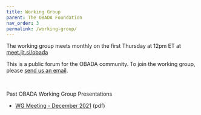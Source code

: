 ```yaml
---
title: Working Group
parent: The OBADA Foundation
nav_order: 3
permalink: /working-group/
---
```


The working group meets monthly on the first Thursday at 12pm ET at [meet.jit.si/obada](meet.jit.si/obada)

This is a public forum for the OBADA community. To join the working group, please [send us an email](mailto:bizops@obada.io).

<br>

Past OBADA Working Group Presentations
+ [WG Meeting - December 2021](/presentations/2021/OBADA-WG-Dec2021.pdf) (pdf)
